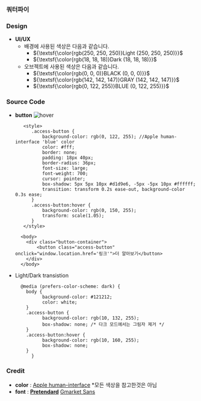 ### 쿼터파이

### Design
+ **UI/UX**
  + 배경에 사용된 색상은 다음과 같습니다.
    + ${\textsf{\color{rgb(250, 250, 250)}Light (250, 250, 250)}}$
    + ${\textsf{\color{rgb(18, 18, 18)}Dark (18, 18, 18)}}$
  + 오브젝트에 사용된 색상은 다음과 같습니다.
    + ${\textsf{\color{rgb(0, 0, 0)}BLACK (0, 0, 0)}}$
    + ${\textsf{\color{rgb(142, 142, 147)}GRAY (142, 142, 147)}}$
    + ${\textsf{\color{rgb(0, 122, 255)}BLUE (0, 122, 255)}}$
      
### Source Code

+ **button**
  ![hover](https://github.com/qpi-labels/qpi-labels.github.io/blob/cf5ccdca1aae841e1974f232eabb6522db81e396/image%20source/hover.gif)
  ```
     <style>
        .access-button {
            background-color: rgb(0, 122, 255); //Apple human-interface 'blue' color
            color: #fff;
            border: none;
            padding: 18px 40px;
            border-radius: 36px;
            font-size: large;
            font-weight: 700;
            cursor: pointer;
            box-shadow: 5px 5px 10px #d1d9e6, -5px -5px 10px #ffffff;
            transition: transform 0.2s ease-out, background-color 0.3s ease;
        }
        .access-button:hover {
            background-color: rgb(0, 150, 255);
            transform: scale(1.05);
        }
     </style>
  ```
  ```
    <body>
      <div class="button-container">
          <button class="access-button" onclick="window.location.href='링크'">더 알아보기</button>
      </div>
    </body>
  ```
+ Light/Dark transistion
  ```
    @media (prefers-color-scheme: dark) {
      body {
            background-color: #121212;
            color: white;
      }
      .access-button {
            background-color: rgb(10, 132, 255);
            box-shadow: none; /* 다크 모드에서는 그림자 제거 */
      }
      .access-button:hover {
            background-color: rgb(10, 160, 255);
            box-shadow: none;
      }
        }
  ```
  
### Credit
+ **color** : [Apple human-interface](https://developer.apple.com/design/human-interface-guidelines/color) *모든 색상을 참고한것은 아님
+ **font** : [**Pretendard**](https://github.com/orioncactus/pretendard) [Gmarket Sans](https://corp.gmarket.com/fonts/)
